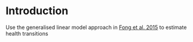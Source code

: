 # Introduction
Use the generalised linear model approach in [Fong et al. 2015](https://doi.org/10.1080/10920277.2014.978025) to estimate health transitions
